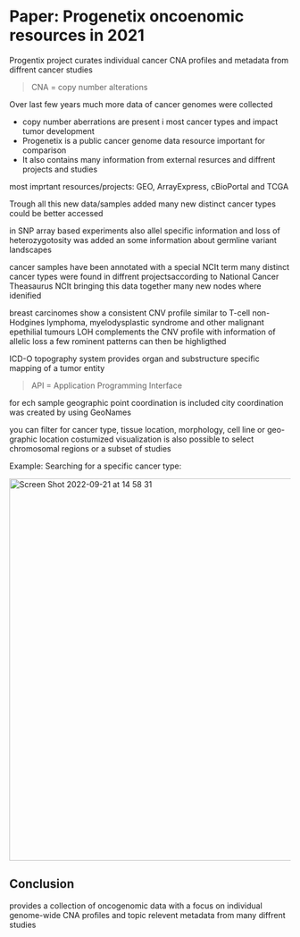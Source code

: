 
# Paper: Progenetix oncoenomic resources in 2021

Progentix project curates individual cancer CNA profiles and metadata from diffrent cancer studies 
> CNA = copy number alterations 

Over last few years much more data of cancer genomes were collected 

- copy number aberrations are present i most cancer types and impact tumor development 
- Progenetix is a public cancer genome data resource important for comparison
- It also contains many information from external resurces and diffrent projects and studies 

most imprtant resources/projects: GEO, ArrayExpress, cBioPortal and TCGA 

Trough all this new data/samples added many new distinct cancer types could be better accessed

in SNP array based experiments also allel specific information and loss of heterozygotosity was added an some information about germline variant landscapes 

cancer samples have been annotated with a special NCIt term
many distinct cancer types were found in diffrent projectsaccording to National Cancer Theasaurus NCIt
bringing this data together many new nodes where idenified 

breast carcinomes show a consistent CNV profile similar to T-cell non-Hodgines lymphoma, myelodysplastic syndrome and other malignant 
  epethilial tumours 
LOH complements the CNV profile with information of allelic loss 
a few rominent patterns can then be highligthed 

ICD-O topography system provides organ and substructure specific mapping of a tumor entity 

> API = Application Programming Interface

for ech sample geographic point coordination is included 
city coordination was created by using GeoNames

you can filter for cancer type, tissue location, morphology, cell line or geo-graphic location
costumized visualization is also possible to select chromosomal regions or a subset of studies

Example:
Searching for a specific cancer type:


<img width="684" alt="Screen Shot 2022-09-21 at 14 58 31" src="https://user-images.githubusercontent.com/113769587/191510332-39166c14-8968-450e-90e8-243d9a5eb1cc.png">



## Conclusion 

provides a collection of oncogenomic data with a focus on individual genome-wide CNA profiles and topic relevent metadata from
  many diffrent studies 
  





